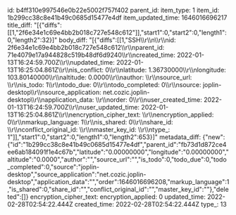 id: b4ff310e997546e0b22e5002f757f402
parent_id: 
item_type: 1
item_id: 1b299cc38c8e41b49c0685d15477e4df
item_updated_time: 1646016696217
title_diff: "[{\"diffs\":[[1,\"2f6e34e1c69e4bb2b018c727e548c612\"]],\"start1\":0,\"start2\":0,\"length1\":0,\"length2\":32}]"
body_diff: "[{\"diffs\":[[1,\"SSH\\\r\\\n\\\r\\\nid: 2f6e34e1c69e4bb2b018c727e548c612\\\r\\\nparent_id: 71e4079e17a944828c519b48df6d9240\\\r\\\ncreated_time: 2022-01-13T16:24:59.700Z\\\r\\\nupdated_time: 2022-01-13T16:25:04.861Z\\\r\\\nis_conflict: 0\\\r\\\nlatitude: 1.36730000\\\r\\\nlongitude: 103.80140000\\\r\\\naltitude: 0.0000\\\r\\\nauthor: \\\r\\\nsource_url: \\\r\\\nis_todo: 1\\\r\\\ntodo_due: 0\\\r\\\ntodo_completed: 0\\\r\\\nsource: joplin-desktop\\\r\\\nsource_application: net.cozic.joplin-desktop\\\r\\\napplication_data: \\\r\\\norder: 0\\\r\\\nuser_created_time: 2022-01-13T16:24:59.700Z\\\r\\\nuser_updated_time: 2022-01-13T16:25:04.861Z\\\r\\\nencryption_cipher_text: \\\r\\\nencryption_applied: 0\\\r\\\nmarkup_language: 1\\\r\\\nis_shared: 0\\\r\\\nshare_id: \\\r\\\nconflict_original_id: \\\r\\\nmaster_key_id: \\\r\\\ntype_: 1\"]],\"start1\":0,\"start2\":0,\"length1\":0,\"length2\":653}]"
metadata_diff: {"new":{"id":"1b299cc38c8e41b49c0685d15477e4df","parent_id":"fb73d1d872ce4ee6ab184091f1e4c67b","latitude":"0.00000000","longitude":"0.00000000","altitude":"0.0000","author":"","source_url":"","is_todo":0,"todo_due":0,"todo_completed":0,"source":"joplin-desktop","source_application":"net.cozic.joplin-desktop","application_data":"","order":1646016696208,"markup_language":1,"is_shared":0,"share_id":"","conflict_original_id":"","master_key_id":""},"deleted":[]}
encryption_cipher_text: 
encryption_applied: 0
updated_time: 2022-02-28T02:54:22.444Z
created_time: 2022-02-28T02:54:22.444Z
type_: 13